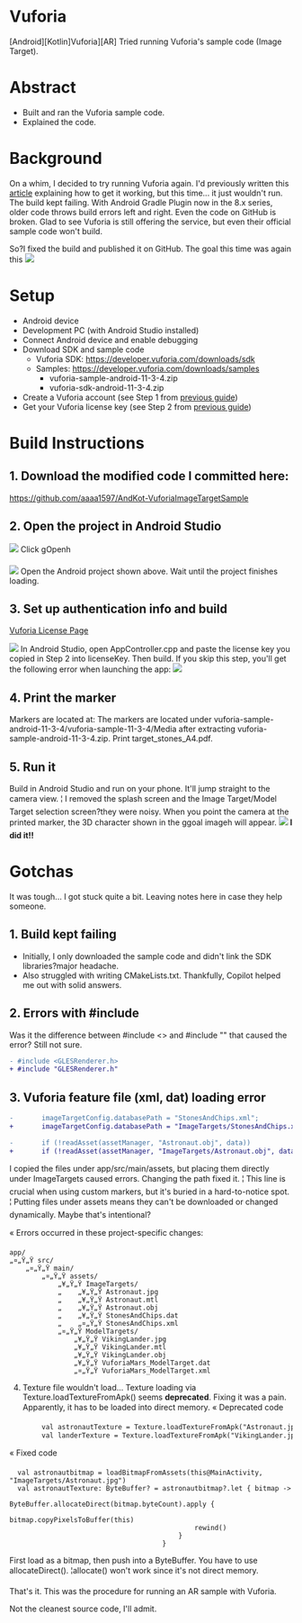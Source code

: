 # Vuforia

[Android][Kotlin]Vuforia][AR] Tried running Vuforia's sample code (Image Target).

# Abstract
- Built and ran the Vuforia sample code.
- Explained the code.

# Background
On a whim, I decided to try running Vuforia again.
I'd previously written this [article](https://zenn.dev/rg687076/articles/3a27d02caadee9) explaining how to get it working, but this time... it just wouldn't run. The build kept failing.
With Android Gradle Plugin now in the 8.x series, older code throws build errors left and right. Even the code on GitHub is broken.
Glad to see Vuforia is still offering the service, but even their official sample code won't build.

So?I fixed the build and published it on GitHub.
The goal this time was again this
![](https://storage.googleapis.com/zenn-user-upload/fd0d9ec59b7e-20220624.png)

# Setup
- Android device
- Development PC (with Android Studio installed)
- Connect Android device and enable debugging
- Download SDK and sample code
  - Vuforia SDK: https://developer.vuforia.com/downloads/sdk
  - Samples: https://developer.vuforia.com/downloads/samples
    - vuforia-sample-android-11-3-4.zip
    - vuforia-sdk-android-11-3-4.zip
- Create a Vuforia account (see Step 1 from [previous guide](https://zenn.dev/rg687076/articles/3a27d02caadee9))
- Get your Vuforia license key (see Step 2 from [previous guide](https://zenn.dev/rg687076/articles/3a27d02caadee9))

# Build Instructions
## 1. Download the modified code I committed here:
https://github.com/aaaa1597/AndKot-VuforiaImageTargetSample

## 2. Open the project in Android Studio
![](https://storage.googleapis.com/zenn-user-upload/975f44ccec4e-20220624.png)
Click gOpenh

![](https://storage.googleapis.com/zenn-user-upload/045aff23fa3e-20220624.png)
Open the Android project shown above.
Wait until the project finishes loading.

## 3. Set up authentication info and build
[Vuforia License Page](https://developer.vuforia.com/vui/develop/licenses)

![](https://storage.googleapis.com/zenn-user-upload/ca8fccbe4230-20220624.png)
In Android Studio, open AppController.cpp and paste the license key you copied in Step 2 into licenseKey.
Then build.
If you skip this step, you'll get the following error when launching the app:
![](https://storage.googleapis.com/zenn-user-upload/b71666998388-20220624.png)

## 4. Print the marker
Markers are located at:
The markers are located under vuforia-sample-android-11-3-4/vuforia-sample-11-3-4/Media after extracting vuforia-sample-android-11-3-4.zip.
Print target_stones_A4.pdf.

## 5. Run it
Build in Android Studio and run on your phone.
It'll jump straight to the camera view.
¦ I removed the splash screen and the Image Target/Model Target selection screen?they were noisy.
When you point the camera at the printed marker, the 3D character shown in the ggoal imageh will appear.
![](https://storage.googleapis.com/zenn-user-upload/7ba378ef9d17-20250906.jpg)
**I did it!!**

# Gotchas
It was tough... I got stuck quite a bit. Leaving notes here in case they help someone.

## 1. Build kept failing
- Initially, I only downloaded the sample code and didn't link the SDK libraries?major headache.
- Also struggled with writing CMakeLists.txt.
Thankfully, Copilot helped me out with solid answers.

## 2. Errors with #include
Was it the difference between #include <> and #include "" that caused the error?
Still not sure.
```diff cpp
- #include <GLESRenderer.h>
+ #include "GLESRenderer.h"
```

## 3. Vuforia feature file (xml, dat) loading error

```diff cpp: AppController.cpp(929,945)
-       imageTargetConfig.databasePath = "StonesAndChips.xml";
+       imageTargetConfig.databasePath = "ImageTargets/StonesAndChips.xml";
```

```diff cpp: GLESRenderer.cpp(54,68)
-       if (!readAsset(assetManager, "Astronaut.obj", data))
+       if (!readAsset(assetManager, "ImageTargets/Astronaut.obj", data))
```

I copied the files under app/src/main/assets, but placing them directly under ImageTargets caused errors.
Changing the path fixed it.
¦ This line is crucial when using custom markers, but it's buried in a hard-to-notice spot.
¦ Putting files under assets means they can't be downloaded or changed dynamically. Maybe that's intentional?

« Errors occurred in these project-specific changes:
```
app/
„¤„Ÿ„Ÿ src/
    „¤„Ÿ„Ÿ main/
        „¤„Ÿ„Ÿ assets/
            „¥„Ÿ„Ÿ ImageTargets/
            „    „¥„Ÿ„Ÿ Astronaut.jpg
            „    „¥„Ÿ„Ÿ Astronaut.mtl
            „    „¥„Ÿ„Ÿ Astronaut.obj
            „    „¥„Ÿ„Ÿ StonesAndChips.dat
            „    „¤„Ÿ„Ÿ StonesAndChips.xml
            „¤„Ÿ„Ÿ ModelTargets/
                „¥„Ÿ„Ÿ VikingLander.jpg
                „¥„Ÿ„Ÿ VikingLander.mtl
                „¥„Ÿ„Ÿ VikingLander.obj
                „¥„Ÿ„Ÿ VuforiaMars_ModelTarget.dat
                „¤„Ÿ„Ÿ VuforiaMars_ModelTarget.xml
```

4. Texture file wouldn't load...
Texture loading via Texture.loadTextureFromApk() seems **deprecated**.
Fixing it was a pain. Apparently, it has to be loaded into direct memory.
« Deprecated code
```diff cpp: VuforiaActivity.cpp(339-340)
        val astronautTexture = Texture.loadTextureFromApk("Astronaut.jpg", assets)
        val landerTexture = Texture.loadTextureFromApk("VikingLander.jpg", assets)
```

« Fixed code
```cpp: MainActivity.cpp(75-81)
  val astronautbitmap = loadBitmapFromAssets(this@MainActivity, "ImageTargets/Astronaut.jpg")
  val astronautTexture: ByteBuffer? = astronautbitmap?.let { bitmap ->
                                          ByteBuffer.allocateDirect(bitmap.byteCount).apply {
                                              bitmap.copyPixelsToBuffer(this)
                                              rewind()
                                          }
                                      }
```

First load as a bitmap, then push into a ByteBuffer.
You have to use allocateDirect(). ¦allocate() won't work since it's not direct memory.

That's it.
This was the procedure for running an AR sample with Vuforia.

Not the cleanest source code, I'll admit.
